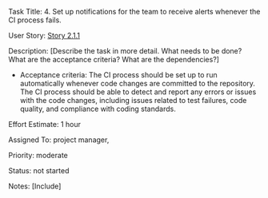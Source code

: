  Task Title: 4.	Set up notifications for the team to receive alerts whenever the CI process fails.

User Story: [Story 2.1.1](../../stories/story_2.1.1.md)

Description: [Describe the task in more detail. What needs to be done? What are the acceptance criteria? What are the dependencies?]
* Acceptance criteria: The CI process should be set up to run automatically whenever code changes are committed to the repository.
The CI process should be able to detect and report any errors or issues with the code changes, including issues related to test failures, code quality, and compliance with coding standards.

Effort Estimate: 1 hour

Assigned To: project manager,

Priority: moderate

Status: not started

Notes: [Include]